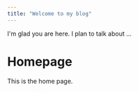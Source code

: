 ```yaml
---
title: "Welcome to my blog"
---
```


I'm glad you are here. I plan to talk about ...

# Homepage

This is the home page.
